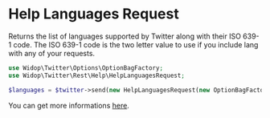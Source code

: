 # Help Languages Request

Returns the list of languages supported by Twitter along with their ISO 639-1 code. The ISO 639-1 code is the two letter
value to use if you include lang with any of your requests.

``` php
use Widop\Twitter\Options\OptionBagFactory;
use Widop\Twitter\Rest\Help\HelpLanguagesRequest;

$languages = $twitter->send(new HelpLanguagesRequest(new OptionBagFactory()));
```

You can get more informations [here](https://dev.twitter.com/docs/api/1.1/get/help/languages).
